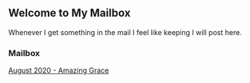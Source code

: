 ## Welcome to My Mailbox

Whenever I get something in the mail I feel like keeping I will post here.

### Mailbox

[August 2020 - Amazing Grace](https://github.com/deadbydawn/mailbox/blob/gh-pages/Amazing_Grace(Aug2020).pdf)
